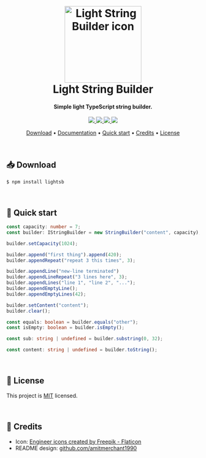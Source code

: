 <h1 align="center">
    <br>
    <a href="https://github.com/stevancorre/lightsb">
        <img src="https://i.imgur.com/6DeIvOH.png" alt="Light String Builder icon" width="200">
    </a>
    <br>
    Light String Builder
    <br>
</h1>

<h4 align="center">Simple light TypeScript string builder.</h4>

<p align="center">
    <a href="https://nodejs.dev">
        <img src="https://img.shields.io/badge/Node.JS-68A063?style=for-the-badge&logo=node.js&logoColor=white">
    </a>
    <a href="https://www.typescriptlang.org">
        <img src="https://img.shields.io/badge/TypeScript-007acc?style=for-the-badge&logo=typescript&logoColor=white">
    </a>
    <a href="https://www.npmjs.com/package/lightsb">
        <img src="https://img.shields.io/badge/NPM-ff0000?style=for-the-badge&logo=npm&logoColor=white">
    </a>
    <a href="https://paypal.me/aiixu">
        <img src="https://img.shields.io/badge/Donate-00457C?style=for-the-badge&logo=paypal&logoColor=white">
    </a>
</p>

<p align="center">
    <a href="#📥-download">Download</a> •
    <a href="https://stevancorre.github.io/lightsb">Documentation</a> •
    <a href="#🏃-quick-start">Quick start</a> •
    <a href="#👑-credits">Credits</a> •
    <a href="#📝-license">License</a>
</p>

<br>

## 📥 Download

```console
$ npm install lightsb
```

<br>

## 🏃 Quick start

```ts
const capacity: number = 7;
const builder: IStringBuilder = new StringBuilder("content", capacity);

builder.setCapacity(1024);

builder.append("first thing").append(420);
builder.appendRepeat("repeat 3 this times", 3);

builder.appendLine("new-line terminated")
builder.appendLineRepeat("3 lines here", 3);
builder.appendLines("line 1", "line 2", "...");
builder.appendEmptyLine();
builder.appendEmptyLines(42);

builder.setContent("content");
builder.clear();

const equals: boolean = builder.equals("other");
const isEmpty: boolean = builder.isEmpty();

const sub: string | undefined = builder.substring(0, 32);

const content: string | undefined = builder.toString();
```

<br>

## 📝 License

This project is <a href="https://opensource.org/licenses/MIT">MIT</a> licensed.

<br>

## 👑 Credits

- Icon: <a href="https://www.flaticon.com/free-icons/engineer" title="engineer icons">Engineer icons created by Freepik - Flaticon</a>
- README design: <a href="https://github.com/amitmerchant1990/electron-markdownify/blob/master/README.md">github.com/amitmerchant1990</a>